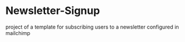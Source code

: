 # Newsletter-Signup
project of a template for subscribing users to a newsletter configured in mailchimp
